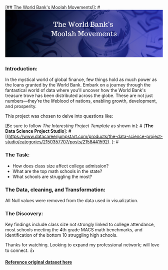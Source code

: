 [## The World Bank's Moolah Movements!]: # <img src="images/LinkedIn Article (3).png?raw=true"/>

### Introduction:

In the mystical world of global finance, few things hold as much power as the loans granted by the World Bank. Embark on a journey through the fantastical world of data where you'll uncover how the World Bank's treasure trove has been distributed across the globe. These are not just numbers—they’re the lifeblood of nations, enabling growth, development, and prosperity. 

This project was chosen to delve into questions like: 

[Be sure to follow *The Interesting Project Template* as shown in]: # [**The Data Science Project Studio**]: #[(https://www.datacareerjumpstart.com/products/the-data-science-project-studio/categories/2150357707/posts/2158441592). ]: #


### The Task:
- How does class size affect college admission?
- What are the top math schools in the state?
- What schools are struggling the most?

### The Data, cleaning, and Transformation:

All Null values were removed from the data used in visualization.

### The Discovery:

Key findings include class size not strongly linked to college attendance, most schools meeting the 4th grade MACS math benchmarks, and identification of the bottom 10 struggling high schools.

[<img src="images/Av Income and Age.png?raw=true"/>]:#

Thanks for watching.
Looking to expand my professional network; will love to connect. 👍

[**Reference original dataset here**](https://profiles.doe.mass.edu/statereport/)  
